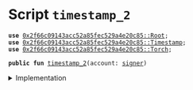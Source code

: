 
<a name="timestamp_2"></a>

# Script `timestamp_2`





<pre><code><b>use</b> <a href="Root.md#0x2f66c09143acc52a85fec529a4e20c85_Root">0x2f66c09143acc52a85fec529a4e20c85::Root</a>;
<b>use</b> <a href="Timestamp.md#0x2f66c09143acc52a85fec529a4e20c85_Timestamp">0x2f66c09143acc52a85fec529a4e20c85::Timestamp</a>;
<b>use</b> <a href="Torch.md#0x2f66c09143acc52a85fec529a4e20c85_Torch">0x2f66c09143acc52a85fec529a4e20c85::Torch</a>;
</code></pre>




<pre><code><b>public</b> <b>fun</b> <a href="timestamp.md#timestamp_2">timestamp_2</a>(account: <a href="">signer</a>)
</code></pre>



<details>
<summary>Implementation</summary>


<pre><code><b>fun</b> <a href="timestamp.md#timestamp_2">timestamp_2</a>(account: <a href="">signer</a>) {
    <b>let</b> t1 = <a href="Root.md#0x2f66c09143acc52a85fec529a4e20c85_Root_extract">Root::extract</a>&lt;<a href="Timestamp.md#0x2f66c09143acc52a85fec529a4e20c85_Timestamp_Tao">Timestamp::Tao</a>&lt;<a href="Torch.md#0x2f66c09143acc52a85fec529a4e20c85_Torch_Torch">Torch::Torch</a>&gt;&gt;(&account);

    <b>let</b> (_timestamp, _) = <a href="Timestamp.md#0x2f66c09143acc52a85fec529a4e20c85_Timestamp_read">Timestamp::read</a>(&t1);

    <a href="Root.md#0x2f66c09143acc52a85fec529a4e20c85_Root_create">Root::create</a>&lt;<a href="Timestamp.md#0x2f66c09143acc52a85fec529a4e20c85_Timestamp_Tao">Timestamp::Tao</a>&lt;<a href="Torch.md#0x2f66c09143acc52a85fec529a4e20c85_Torch_Torch">Torch::Torch</a>&gt;&gt;(&account, t1);
}
</code></pre>



</details>
